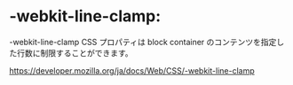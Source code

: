  # -webkit-line-clamp:
 -webkit-line-clamp CSS プロパティは block container のコンテンツを指定した行数に制限することができます。
 
 
 https://developer.mozilla.org/ja/docs/Web/CSS/-webkit-line-clamp
